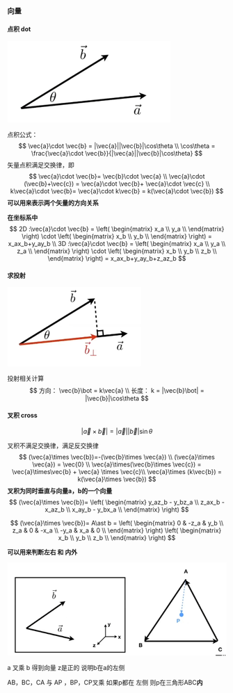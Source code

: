 ### 向量

#### 点积 dot

![image-20210117151317354](01向量.assets/image-20210117151317354.png)

点积公式：
$$
\vec{a}\cdot \vec{b} = |\vec{a}||\vec{b}|\cos\theta \\
\cos\theta = \frac{\vec{a}\cdot \vec{b}}{|\vec{a}||\vec{b}|\cos\theta}
$$
矢量点积满足交换律，即
$$
\vec{a}\cdot \vec{b}= \vec{b}\cdot \vec{a} \\
\vec{a}\cdot (\vec{b}+\vec{c}) = \vec{a}\cdot \vec{b}+ \vec{a}\cdot \vec{c} \\
k\vec{a}\cdot \vec{b}= \vec{a}\cdot k\vec{b} = k(\vec{a}\cdot \vec{b})
$$
**可以用来表示两个矢量的方向关系**

**在坐标系中**
$$
2D :\vec{a}\cdot \vec{b} = 
 \left(
 \begin{matrix}
   x_a \\
   y_a \\
  \end{matrix}
  \right) \cdot  
  \left(
 \begin{matrix}
   x_b \\
   y_b \\
  \end{matrix}
  \right) = x_ax_b+y_ay_b \\
  3D :\vec{a}\cdot \vec{b} = 
 \left(
 \begin{matrix}
   x_a \\
   y_a \\
   z_a \\
  \end{matrix}
  \right) \cdot  
  \left(
 \begin{matrix}
   x_b \\
   y_b \\
   z_b \\
  \end{matrix}
  \right) = x_ax_b+y_ay_b+z_az_b
$$

#### 求投射

![image-20210117153252167](01向量.assets/image-20210117153252167.png)

投射相关计算
$$
方向： \vec{b}\bot = k\vec{a} \\
长度： k = |\vec{b}\bot| = |\vec{b}|\cos\theta
$$

#### 叉积 cross

$$
|\vec{a} \times \vec{b}| = |\vec{a}||\vec{b}|\sin\theta
$$

叉积不满足交换律，满足反交换律
$$
(\vec{a}\times \vec{b})=-(\vec{b}\times \vec{a}) \\
(\vec{a}\times \vec{a}) = \vec{0} \\
\vec{a}\times(\vec{b}\times \vec{c}) =  \vec{a}\times\vec{b} + \vec{a} \times \vec{c}\\
\vec{a}\times (k\vec{b}) = k(\vec{a}\times \vec{b})
$$
**叉积为同时垂直与向量a，b的一个向量**
$$
(\vec{a}\times \vec{b})=
 \left(
 \begin{matrix}
   y_az_b - y_bz_a \\
   z_ax_b - x_az_b \\
   x_ay_b - y_bx_a \\
  \end{matrix}
  \right)
$$

$$
(\vec{a}\times \vec{b})= A\ast b = 
\left(
 \begin{matrix}
   0 & -z_a & y_b \\
   z_a & 0 & -x_a \\
   -y_a & x_a & 0 \\
  \end{matrix}
  \right)
  \left(
   \begin{matrix}
   x_b \\
   y_b \\
   z_b \\
  \end{matrix}
  \right)
$$

**可以用来判断左右 和 内外**

![image-20210117160044508](01向量.assets/image-20210117160044508.png)

a 叉乘 b 得到向量 z是正的 说明b在a的左侧

AB，BC，CA 与 AP ，BP，CP叉乘 如果p都在 左侧 则p在三角形ABC**内**